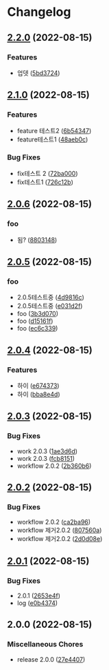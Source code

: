 # Changelog

## [2.2.0](https://github.com/cjhmoves33/versioning/compare/v2.1.0...v2.2.0) (2022-08-15)


### Features

* 업뎃 ([5bd3724](https://github.com/cjhmoves33/versioning/commit/5bd3724afd6fd3173b0d51932dcf4f9877bb0a85))

## [2.1.0](https://github.com/cjhmoves33/versioning/compare/v2.0.6...v2.1.0) (2022-08-15)


### Features

* feature 테스트2 ([6b54347](https://github.com/cjhmoves33/versioning/commit/6b54347790d6b326de9df8b3c59a9758fd0b228a))
* feature테스트1 ([48aeb0c](https://github.com/cjhmoves33/versioning/commit/48aeb0c319f9f893cf232142a745d9c4002794e5))


### Bug Fixes

* fix테스트 2 ([72ba000](https://github.com/cjhmoves33/versioning/commit/72ba000c147a7bcbfb734b744faaa099c6becc49))
* fix테스트1 ([726c12b](https://github.com/cjhmoves33/versioning/commit/726c12b831d29163bf2e4057adcffb31a0cf8177))

## [2.0.6](https://github.com/cjhmoves33/versioning/compare/v2.0.5...v2.0.6) (2022-08-15)


### foo

* 됨? ([8803148](https://github.com/cjhmoves33/versioning/commit/880314833cf1187ca5b77742c8bbde4d96f74609))

## [2.0.5](https://github.com/cjhmoves33/versioning/compare/v2.0.4...v2.0.5) (2022-08-15)


### foo

* 2.0.5테스트중 ([4d9816c](https://github.com/cjhmoves33/versioning/commit/4d9816c726ec7a1f6b397c596338c83c5d0594bd))
* 2.0.5테스트중 ([e031d2f](https://github.com/cjhmoves33/versioning/commit/e031d2f4b07daf9dcc8d8a02b308b0055324a49c))
* foo ([3b3d070](https://github.com/cjhmoves33/versioning/commit/3b3d07084a9b6c2902a36437d3eb67fb25e9cd09))
* foo ([d15161f](https://github.com/cjhmoves33/versioning/commit/d15161f5f9a5e649f054c890a05b10e3fe5a8982))
* foo ([ec6c339](https://github.com/cjhmoves33/versioning/commit/ec6c339793e0c58f2c7d21d8812303b826f6c0c8))

## [2.0.4](https://github.com/cjhmoves33/versioning/compare/v2.0.3...v2.0.4) (2022-08-15)


### Features

* 하이 ([e674373](https://github.com/cjhmoves33/versioning/commit/e6743731f3cf30d72424fecc1f56e05659fc234f))
* 하이 ([bba8e4d](https://github.com/cjhmoves33/versioning/commit/bba8e4df74c2c1418d30af5db25b3b6fe22804cc))

## [2.0.3](https://github.com/cjhmoves33/versioning/compare/v2.0.2...v2.0.3) (2022-08-15)


### Bug Fixes

* work 2.0.3 ([1ae3d6d](https://github.com/cjhmoves33/versioning/commit/1ae3d6d65e24d57c68bf86d989cc86061d04f41e))
* work 2.0.3 ([fcb8151](https://github.com/cjhmoves33/versioning/commit/fcb81512c5327f7db29eb8d7d16eb2d7ba250672))
* workflow 2.0.2 ([2b360b6](https://github.com/cjhmoves33/versioning/commit/2b360b68547cc8b50dd4db08125cbda018292ed1))

## [2.0.2](https://github.com/cjhmoves33/versioning/compare/v2.0.1...v2.0.2) (2022-08-15)


### Bug Fixes

* workflow 2.0.2 ([ca2ba96](https://github.com/cjhmoves33/versioning/commit/ca2ba96631379e46cd836bffcb61cb59fad37de8))
* workflow 제거2.0.2 ([807560a](https://github.com/cjhmoves33/versioning/commit/807560aebbaac9f993f6b276c4d55976f72b5951))
* workflow 제거2.0.2 ([2d0d08e](https://github.com/cjhmoves33/versioning/commit/2d0d08e41526d0ac991534aa3eac369043435665))

## [2.0.1](https://github.com/cjhmoves33/versioning/compare/v2.0.0...v2.0.1) (2022-08-15)


### Bug Fixes

* 2.0.1 ([2653e4f](https://github.com/cjhmoves33/versioning/commit/2653e4fa37ab4b7cee85332dd180b6072455fce3))
* log ([e0b4374](https://github.com/cjhmoves33/versioning/commit/e0b43744f30a60d88dcfba4058b2bb2d1e3b7bc3))

## 2.0.0 (2022-08-15)


### Miscellaneous Chores

* release 2.0.0 ([27e4407](https://github.com/cjhmoves33/versioning/commit/27e440776882da0434703be5dc5a99c03074ba35))

